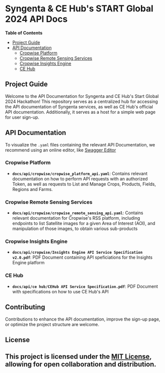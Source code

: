 # Syngenta & CE Hub's START Global 2024 API Docs


**Table of Contents**

- [Project Guide](#project-guide)
- [API Documentation](#api-documentation)
    - [Cropwise Platform](#cropwise-platform)
    - [Cropwise Remote Sensing Services](#cropwise-remote-sensing-services)
    - [Cropwise Insights Engine](#cropwise-insights-engine)
    - [CE Hub](#ce-hub)


## Project Guide

Welcome to the API Documentation for Syngenta and CE Hub's Start Global 2024 Hackathon! This repository serves as a centralized hub for accessing the API documentation of Syngenta services, as well as CE Hub's official API documentation. Additionally, it serves as a host for a simple web page for user sign-up.


## API Documentation

To visualize the `.yaml` files containing the relevant API Documentation, we recommend using an online editor, like [Swagger Editor](https://editor.swagger.io/)

### Cropwise Platform

- **`docs/api/cropwise/cropwise_platform_api.yaml`**: Contains relevant documentation on how to perform API requests with an authorized Token, as well as requests to List and Manage Crops, Products, Fields, Regions and Farms.

### Cropwise Remote Sensing Services

- **`docs/api/cropwise/cropwise_remote_sensing_api.yaml`**: Contains relevant documentation for Cropwise's RSS platform, including endpoints to list Satellite images for a given Area of Interest (AOI), and manipulation of those images, to obtain various sub-products

### Cropwise Insights Engine

- **`docs/api/cropwise/Insights Engine API Service Specification v2.0.pdf`**: PDF Document containing API speficiations for the Insights Engine platform

### CE Hub

- **`docs/api/ce hub/CEHub API Service Specification.pdf`**: PDF Document with specifications on how to use CE Hub's API
 

## Contributing

Contributions to enhance the API documentation, improve the sign-up page, or optimize the project structure are welcome.

## License

This project is licensed under the [MIT License](LICENSE), allowing for open collaboration and distribution.
---
